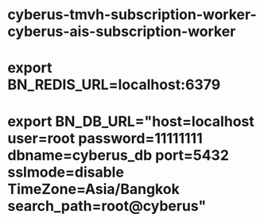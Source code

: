 # cyberus-tmvh-subscription-worker-cyberus-ais-subscription-worker
# export BN_REDIS_URL=localhost:6379

# export BN_DB_URL="host=localhost user=root password=11111111 dbname=cyberus_db port=5432 sslmode=disable TimeZone=Asia/Bangkok search_path=root@cyberus"
